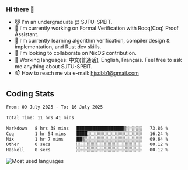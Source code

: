 ### Hi there 👋

<!--
**definfo/definfo** is a ✨ _special_ ✨ repository because its `README.md` (this file) appears on your GitHub profile.

Here are some ideas to get you started:

- 🔭 I’m currently working on ...
- 🌱 I’m currently learning ...
- 👯 I’m looking to collaborate on ...
- 🤔 I’m looking for help with ...
- 💬 Ask me about ...
- 📫 How to reach me: ...
- 😄 Pronouns: ...
- ⚡ Fun fact: ...
-->

- 😼 I'm an undergraduate @ SJTU-SPEIT.
- 🔭 I'm currently working on Formal Verification with Rocq(Coq) Proof Assistant.
- 🌱 I'm currently learning algorithm verification, compiler design & implementation, and Rust dev skills.
- 👯 I'm looking to collaborate on NixOS contribution.
- 💬 Working languages: 中文(普通话), English, Français. Feel free to ask me anything about SJTU-SPEIT.
- 📫 How to reach me via e-mail: hjsdbb1@gmail.com

## Coding Stats

<!--START_SECTION:waka-->

```txt
From: 09 July 2025 - To: 16 July 2025

Total Time: 11 hrs 41 mins

Markdown   8 hrs 38 mins   ██████████████████▒░░░░░░   73.86 %
Coq        1 hr 54 mins    ████░░░░░░░░░░░░░░░░░░░░░   16.24 %
Nix        1 hr 7 mins     ██▒░░░░░░░░░░░░░░░░░░░░░░   09.64 %
Other      0 secs          ░░░░░░░░░░░░░░░░░░░░░░░░░   00.12 %
Haskell    0 secs          ░░░░░░░░░░░░░░░░░░░░░░░░░   00.12 %
```

<!--END_SECTION:waka-->

![Most used languages](https://github-readme-stats.vercel.app/api/top-langs/?username=definfo&layout=donut&theme=dracula&exclude_repo=xv6-labs-2023)
